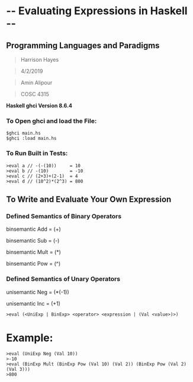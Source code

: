 # -- Evaluating Expressions in Haskell --

## Programming Languages and Paradigms

>Harrison Hayes

>4/2/2019

>Amin Alipour

>COSC 4315

**Haskell ghci Version 8.6.4**

### To Open ghci and load the File:

    $ghci main.hs
    $ghci :load main.hs

### To Run Built in Tests:

    >eval a // -(-(10))     = 10
    >eval b // -(10)        = -10
    >eval c // (2+3)+(2-1)  = 4
    >eval d // (10^2)*(2^3) = 800

## To Write and Evaluate Your Own Expression 

### Defined Semantics of Binary Operators

binsemantic Add  = (+)

binsemantic Sub  = (-)

binsemantic Mult  = (*)

binsemantic Pow  = (^)

### Defined Semantics of Unary Operators

unisemantic Neg  = (*(-1))

unisemantic Inc  = (+1)

    >eval (<UniExp | BinExp> <operator> <expression | (Val <value>)>)

# Example:

    >eval (UniExp Neg (Val 10))
    >-10
    >eval (BinExp Mult (BinExp Pow (Val 10) (Val 2)) (BinExp Pow (Val 2) (Val 3)))
    >800
